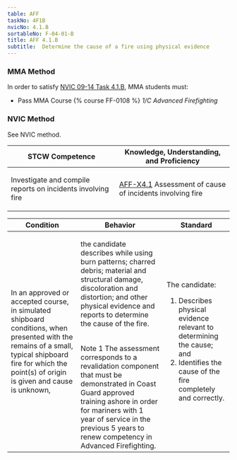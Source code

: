 ```yaml
---
table: AFF
taskNo: 4F1B
nvicNo: 4.1.B 
sortableNo: F-04-01-B
title: AFF 4.1.B 
subtitle:  Determine the cause of a fire using physical evidence
---
```



### MMA Method

In order to satisfy  [NVIC 09-14  Task  4.1.B]({{site.baseurl}}/assets/images/nvic-09-14.pdf), MMA students must:

* Pass MMA Course {% course FF-0108 %}  *1/C Advanced Firefighting*


### NVIC Method

<a onclick="togglevisibility('nvic_methods')" >See NVIC method.</a>

<div id='nvic_methods' class='hide'>

<table>
<thead>
<tr>
<th class='forty'> STCW Competence </th>
<th class='sixty'> Knowledge, Understanding, and Proficiency </th>
</tr>
</thead>




<tbody>
<tr><td markdown='1'>

Investigate and compile reports on incidents involving fire

</td><td markdown='1'>

[AFF-X4.1]({{site.baseurl}}/tables/63.html#AFF-X4.1) Assessment of cause of incidents involving fire

</td></tr>


</tbody>
</table>


<table>
<thead>
<tr><th class='twenty'>  Condition </th><th class='twenty'> Behavior </th><th  class='sixty'>Standard </th></tr>
</thead>
<tbody >



<tr><td markdown='1'>

In an approved or accepted course, in simulated shipboard conditions, when presented with the remains of a small, typical shipboard fire for which the point(s) of origin is given and cause is unknown,

</td><td markdown='1'>

the candidate describes while using burn patterns; charred debris; material and structural damage, discoloration and distortion; and other physical evidence and reports to determine the cause of the fire.

<br>

<div class="tooltip">Note 1
<span class="tooltiptext">
The assessment corresponds to a revalidation component that must be demonstrated in Coast Guard approved training ashore in order for mariners with 1 year of service in the previous 5 years to renew competency in Advanced Firefighting.
</span>
</div>


</td><td markdown='1'>

The candidate:

1. Describes physical evidence relevant to determining the cause; and
2. Identifies the cause of the fire completely and correctly.

</td></tr>
</tbody>
</table>
</div>
